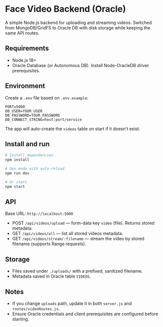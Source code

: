 # Face Video Backend (Oracle)

A simple Node.js backend for uploading and streaming videos. Switched from MongoDB/GridFS to Oracle DB with disk storage while keeping the same API routes.

## Requirements
- Node.js 18+
- Oracle Database (or Autonomous DB). Install Node-OracleDB driver prerequisites.

## Environment
Create a `.env` file based on `.env.example`:

```
PORT=5000
DB_USER=YOUR_USER
DB_PASSWORD=YOUR_PASSWORD
DB_CONNECT_STRING=host:port/service
```

The app will auto-create the `videos` table on start if it doesn't exist.

## Install and run

```powershell
# Install dependencies
npm install

# Dev mode with auto-reload
npm run dev

# Or start
npm start
```

## API
Base URL: `http://localhost:5000`

- POST `/api/videos/upload` — form-data key `video` (file). Returns stored metadata.
- GET `/api/videos/all` — list all stored videos metadata.
- GET `/api/videos/stream/:filename` — stream the video by stored filename (supports Range requests).

## Storage
- Files saved under `./uploads/` with a prefixed, sanitized filename.
- Metadata saved in Oracle table `VIDEOS`.

## Notes
- If you change `uploads` path, update it in both `server.js` and `routes/videoRoutes.js`.
- Ensure Oracle credentials and client prerequisites are configured before starting.
